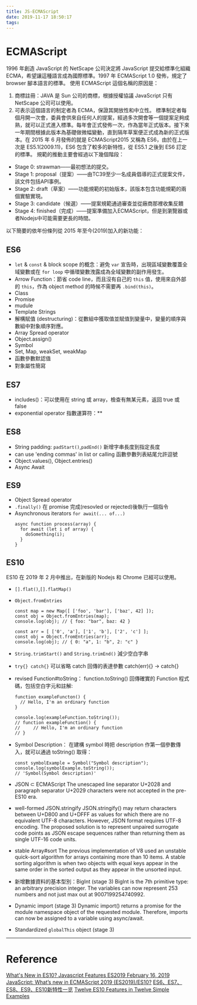 ```yaml
---
title: JS-ECMAScript
date: 2019-11-17 18:50:17
tags:
---
```


# ECMAScript
 
1996 年創造 JavaScript 的 NetScape 公司決定將 JavaScript 提交給標準化組織 ECMA，希望讓這種語言成為國際標準。1997 年 ECMAScript 1.0 發佈，規定了 browser 腳本語言的標準。
使用 ECMAScript 這個名稱的原因是：
  1. 商標註冊：JAVA 是 Sun 公司的商標，根據授權協議 JavaScript 只有 NetScape 公司可以使用。
  2. 可表示這個語言的制定者為 ECMA，保證其開放性和中立性。
標準制定者每個月開一次會，委員會供來自任何人的提案，經過多次開會等一個提案足夠成熟，就可以正式進入標準。每年會正式發佈一次，作為當年正式版本。接下來一年期間根據此版本為基礎做微幅變動，直到隔年草案便正式成為新的正式版本。在 2015 年 6 月發佈的就是 ECMAScript2015 又稱為 ES6，由於在上一次是 ES5.1(2009.11)，ES6 包含了較多的新特性，從 ES5.1 之後到 ES6 訂定的標準。
規範的推動主要會經過以下幾個階段：

- Stage 0: strawman——最初想法的提交。
- Stage 1: proposal（提案）——由TC39至少一名成員倡導的正式提案文件，該文件包括API事例。
- Stage 2: draft（草案）——功能規範的初始版本，該版本包含功能規範的兩個實驗實現。
- Stage 3: candidate（候選）——提案規範通過審查並從廠商那裡收集反饋
- Stage 4: finished（完成）——提案準備加入ECMAScript，但是到瀏覽器或者Nodejs中可能需要更長的時間。

以下簡要的依年份條列從 2015 年至今(2019)加入的新功能：

## ES6

- `let` & `const` & block scope 的概念：避免 `var` 宣告時，出現區域變數覆蓋全域變數或在  `for loop` 中循環變數洩露成為全域變數的副作用發生。
- Arrow Function：節省 code line，而且沒有自己的 `this` 值，使用來自外部的 `this`，作為 object method 的時候不需要再 `.bind(this)`。
- Class
- Promise
- mudule
- Template Strings
- 解構賦值 (destructuring)：從數組中獲取值並賦值到變量中，變量的順序與數組中對象順序對應。
- Array Spread operator
- Object.assign()
- Symbol
- Set, Map, weakSet, weakMap
- 函數參數默認值
- 對象屬性簡寫

## ES7

- includes()：可以使用在 string 或 array，檢查有無某元素，返回 true 或 false 
- exponential operator 指數運算符：**

## ES8

- String padding: `padStart()`,`padEnd()` 新增字串長度到指定長度
- can use 'ending commas' in list or calling 函數參數列表結尾允許逗號
- Object.values(), Object.entries()
- Async Await

## ES9

- Object Spread operator
- `.finally()` 在 promise 完成(resovled or rejected)後執行一個指令
- Asynchronous iterators `for await(... of...)` 
  ```
  async function process(array) {
    for await (let i of array) {
      doSomething(i);
    }
  }
  ```

## ES10

ES10 在 2019 年 2 月中推出，在新版的 Nodejs 和 Chrome 已經可以使用。

- `[].flat()`,`[].flatMap()`

- `Object.fromEntries`
  ```
  const map = new Map([ ['foo', 'bar'], ['baz', 42] ]);
  const obj = Object.fromEntries(map);
  console.log(obj); // { foo: "bar", baz: 42 }

  const arr = [ ['0', 'a'], ['1', 'b'], ['2', 'c'] ];
  const obj = Object.fromEntries(arr);
  console.log(obj); // { 0: "a", 1: "b", 2: "c" }
  ```
- `String.trimStart()` and `String.trimEnd()` 減少空白字串

- `try{} catch{}` 可以省略 catch 回傳的表達參數 catch(err){} -> catch{}

- revised Function#toString：
  function.toString() 回傳確實的 Function 程式碼，包括空白字元和註解:
  ```
  function exampleFuncton() {
    // Hello, I'm an ordinary function
  }

  console.log(exampleFunction.toString());
  // function exampleFunction() {
  //     // Hello, I'm an ordinary function
  // }
  ```

- Symbol Description：
  在建構 symbol 時把 description 作第一個參數傳入，就可以通過 toString() 取得：
  ```
  const symbolExample = Symbol("Symbol description");
  console.log(symbolExample.toString());
  // 'Symbol(Symbol description)'
  ```

- JSON ⊂ ECMAScript
  The unescaped line separator U+2028 and paragraph separator U+2029 characters were not accepted in the pre-ES10 era.

- well-formed JSON.stringify
  JSON.stringify() may return characters between U+D800 and U+DFFF as values for which there are no equivalent UTF-8 characters. However, JSON format requires UTF-8 encoding. The proposed solution is to represent unpaired surrogate code points as JSON escape sequences rather than returning them as single UTF-16 code units.

- stable Array#sort
  The previous implementation of V8 used an unstable quick-sort algorithm for arrays containing more than 10 items. A stable sorting algorithm is when two objects with equal keys appear in the same order in the sorted output as they appear in the unsorted input.

- 新增數據資料的基本型別：BigInt (stage 3)
  BigInt is the 7th primitive type: an arbitrary precision integer. The variables can now represent 253 numbers and not just max out at 9007199254740992.

- Dynamic import (stage 3)
  Dynamic import() returns a promise for the module namespace object of the requested module. Therefore, imports can now be assigned to a variable using async/await.

- Standardized `globalThis` object (stage 3)

-------------------

# Reference

[What's New in ES10? Javascript Features ES2019
February 16, 2019](https://maksimivanov.com/posts/new-es10-es2019-javascript-features/)
[JavaScript: What’s new in ECMAScript 2019 (ES2019)/ES10?](https://medium.com/@selvaganesh93/javascript-whats-new-in-ecmascript-2019-es2019-es10-35210c6e7f4b)
[ES6、ES7、ES8、ES9、ES10新特性一览](https://juejin.im/post/5ca2e1935188254416288eb2)
[Twelve ES10 Features in Twelve Simple Examples](https://medium.com/better-programming/twelve-es10-features-in-twelve-simple-examples-6e8cc109f3d3)
